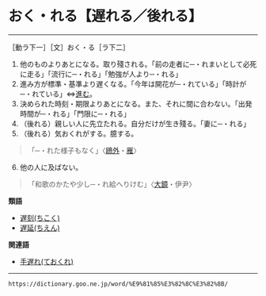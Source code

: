 # おく・れる【遅れる／後れる】

---------------------

［動ラ下一］［文］おく・る［ラ下二］

1.  他のものよりあとになる。取り殘される。「前の走者に─・れまいとして必死に走る」「流行に─・れる」「勉強が人より─・れる」  
2.  進み方が標準・基準より遅くなる。「今年は開花が─・れている」「時計が─・れている」⇔[進む](https://dictionary.goo.ne.jp//word/%E9%80%B2%E3%82%80/#jn-118407)。 
3.  決められた時刻・期限よりあとになる。また、それに間に合わない。「出発時間が─・れる」「門限に─・れる」    
4.  （後れる）親しい人に先立たれる。自分だけが生き殘る。「妻に─・れる」
5.  （後れる）気おくれがする。臆する。
>「─・れた様子もなく」〈[鴎外](https://dictionary.goo.ne.jp//word/person/%E6%A3%AE%E9%B4%8E%E5%A4%96/#jn-220394)・[雁](https://dictionary.goo.ne.jp//word/%E9%9B%81_%28%E3%81%8C%E3%82%93%29/#jn-47413)〉
6. 他の人に及ばない。    
>「和歌のかたや少し─・れ給へりけむ」〈[大鏡](https://dictionary.goo.ne.jp//word/%E5%A4%A7%E9%8F%A1/#jn-28359)・伊尹〉
        

**類語**

-   [遅刻(ちこく)](https://dictionary.goo.ne.jp/word/%E9%81%85%E5%88%BB/#jn-141613)
-   [遅延(ちえん)](https://dictionary.goo.ne.jp/word/%E9%81%85%E5%BB%B6/#jn-141083)

**関連語**

-   [手遅れ(ておくれ)](https://dictionary.goo.ne.jp/word/%E6%89%8B%E5%BE%8C%E3%82%8C/#jn-150728)
---
`https://dictionary.goo.ne.jp/word/%E9%81%85%E3%82%8C%E3%82%8B/`